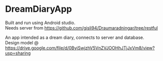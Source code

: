 # DreamDiaryApp
Built and run using Android studio.<br>
Needs server from https://github.com/gisli94/Draumaradningar/tree/restful <br>

An app intended as a dream diary, connects to server and database.<br>
Design model @ https://drive.google.com/file/d/0ByjSwjzhV5VnZVJOOHhJTjJxVm8/view?usp=sharing
